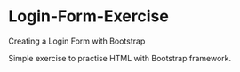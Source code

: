 # Login-Form-Exercise
Creating a Login Form with Bootstrap


Simple exercise to practise HTML with Bootstrap framework.
